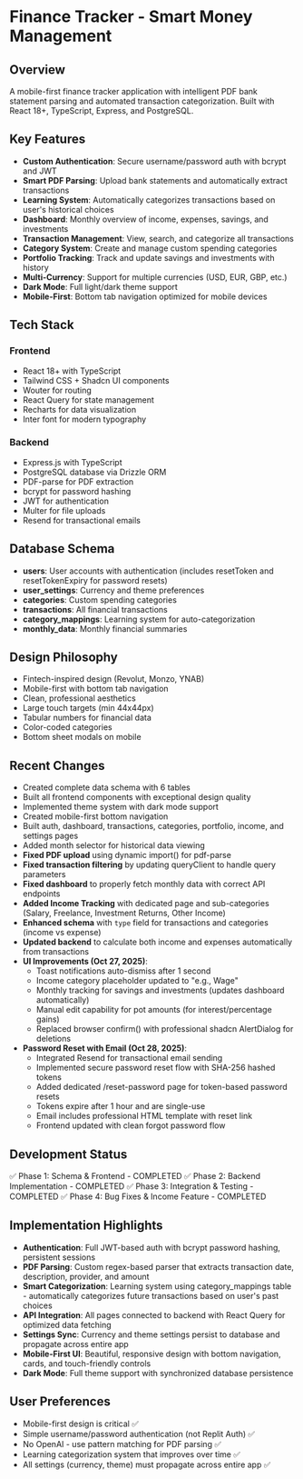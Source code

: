 # Finance Tracker - Smart Money Management

## Overview
A mobile-first finance tracker application with intelligent PDF bank statement parsing and automated transaction categorization. Built with React 18+, TypeScript, Express, and PostgreSQL.

## Key Features
- **Custom Authentication**: Secure username/password auth with bcrypt and JWT
- **Smart PDF Parsing**: Upload bank statements and automatically extract transactions
- **Learning System**: Automatically categorizes transactions based on user's historical choices
- **Dashboard**: Monthly overview of income, expenses, savings, and investments
- **Transaction Management**: View, search, and categorize all transactions
- **Category System**: Create and manage custom spending categories
- **Portfolio Tracking**: Track and update savings and investments with history
- **Multi-Currency**: Support for multiple currencies (USD, EUR, GBP, etc.)
- **Dark Mode**: Full light/dark theme support
- **Mobile-First**: Bottom tab navigation optimized for mobile devices

## Tech Stack

### Frontend
- React 18+ with TypeScript
- Tailwind CSS + Shadcn UI components
- Wouter for routing
- React Query for state management
- Recharts for data visualization
- Inter font for modern typography

### Backend
- Express.js with TypeScript
- PostgreSQL database via Drizzle ORM
- PDF-parse for PDF extraction
- bcrypt for password hashing
- JWT for authentication
- Multer for file uploads
- Resend for transactional emails

## Database Schema
- **users**: User accounts with authentication (includes resetToken and resetTokenExpiry for password resets)
- **user_settings**: Currency and theme preferences
- **categories**: Custom spending categories
- **transactions**: All financial transactions
- **category_mappings**: Learning system for auto-categorization
- **monthly_data**: Monthly financial summaries

## Design Philosophy
- Fintech-inspired design (Revolut, Monzo, YNAB)
- Mobile-first with bottom tab navigation
- Clean, professional aesthetics
- Large touch targets (min 44x44px)
- Tabular numbers for financial data
- Color-coded categories
- Bottom sheet modals on mobile

## Recent Changes
- Created complete data schema with 6 tables
- Built all frontend components with exceptional design quality
- Implemented theme system with dark mode support
- Created mobile-first bottom navigation
- Built auth, dashboard, transactions, categories, portfolio, income, and settings pages
- Added month selector for historical data viewing
- **Fixed PDF upload** using dynamic import() for pdf-parse
- **Fixed transaction filtering** by updating queryClient to handle query parameters
- **Fixed dashboard** to properly fetch monthly data with correct API endpoints
- **Added Income Tracking** with dedicated page and sub-categories (Salary, Freelance, Investment Returns, Other Income)
- **Enhanced schema** with `type` field for transactions and categories (income vs expense)
- **Updated backend** to calculate both income and expenses automatically from transactions
- **UI Improvements (Oct 27, 2025)**:
  - Toast notifications auto-dismiss after 1 second
  - Income category placeholder updated to "e.g., Wage"
  - Monthly tracking for savings and investments (updates dashboard automatically)
  - Manual edit capability for pot amounts (for interest/percentage gains)
  - Replaced browser confirm() with professional shadcn AlertDialog for deletions
- **Password Reset with Email (Oct 28, 2025)**:
  - Integrated Resend for transactional email sending
  - Implemented secure password reset flow with SHA-256 hashed tokens
  - Added dedicated /reset-password page for token-based password resets
  - Tokens expire after 1 hour and are single-use
  - Email includes professional HTML template with reset link
  - Frontend updated with clean forgot password flow

## Development Status
✅ Phase 1: Schema & Frontend - COMPLETED
✅ Phase 2: Backend Implementation - COMPLETED
✅ Phase 3: Integration & Testing - COMPLETED
✅ Phase 4: Bug Fixes & Income Feature - COMPLETED

## Implementation Highlights
- **Authentication**: Full JWT-based auth with bcrypt password hashing, persistent sessions
- **PDF Parsing**: Custom regex-based parser that extracts transaction date, description, provider, and amount
- **Smart Categorization**: Learning system using category_mappings table - automatically categorizes future transactions based on user's past choices
- **API Integration**: All pages connected to backend with React Query for optimized data fetching
- **Settings Sync**: Currency and theme settings persist to database and propagate across entire app
- **Mobile-First UI**: Beautiful, responsive design with bottom navigation, cards, and touch-friendly controls
- **Dark Mode**: Full theme support with synchronized database persistence

## User Preferences
- Mobile-first design is critical ✅
- Simple username/password authentication (not Replit Auth) ✅
- No OpenAI - use pattern matching for PDF parsing ✅
- Learning categorization system that improves over time ✅
- All settings (currency, theme) must propagate across entire app ✅
